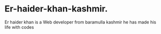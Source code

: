 # Er-haider-khan-kashmir.
Er haider khan is a Web developer from baramulla kashmir he has made his life with codes
